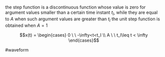 the step function is a discontinuous function whose value is zero for argument values smaller than a certain time instant $t_I$, while they are equal to $A$ when such argument values are greater than $t_I$ 
the unit step function is obtained when $A=1$

$$x(t) = \begin{cases} 0 \ \ -\infty<t<t_I \\ A \ \ t_I\leq t < \infty \end{cases}$$

#waveform